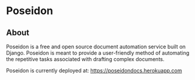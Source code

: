# Poseidon

<h2>About</h2>

Poseidon is a free and open source document automation service built on Django. Poseidon is meant to provide a user-friendly method of automating the repetitive tasks associated with drafting complex documents.

Poseidon is currently deployed at: https://poseidondocs.herokuapp.com
